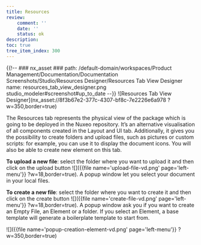 ```yaml
---
title: Resources
review:
    comment: ''
    date: ''
    status: ok
description:
toc: true
tree_item_index: 300
---
```

{{!--     ### nx_asset ###
    path: /default-domain/workspaces/Product Management/Documentation/Documentation Screenshots/Studio/Resources Designer/Resources Tab View Designer
    name: resources_tab_view_designer.png
    studio_modeler#screenshot#up_to_date
--}}
![Resources Tab View Designer](nx_asset://8f3b67e2-377c-4307-bf8c-7e2226e6a978 ?w=350,border=true)

The Resources tab represents the physical view of the package which is going to be deployed in the Nuxeo repository. It’s an alternative visualisation of all components created in the Layout and UI tab. Additionally, it gives you the possibility to create folders and upload files, such as pictures or custom scripts: for example, you can use it to display the document icons. You will also be able to create new element on this tab.

**To upload a new file**: select the folder where you want to upload it and then click on the upload button ![]({{file name='upload-file-vd.png' page='left-menu'}} ?w=18,border=true). A popup window let you select your document in your local files.

**To create a new file**: select the folder where you want to create it and then click on the create button ![]({{file name='create-file-vd.png' page='left-menu'}} ?w=18,border=true). A popup window ask you if you want to create an Empty File, an Element or a folder.
If you select an Element, a base template will generate a boilerplate template to start from.

![]({{file name='popup-creation-element-vd.png' page='left-menu'}} ?w=350,border=true)

